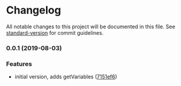 # Changelog

All notable changes to this project will be documented in this file. See [standard-version](https://github.com/conventional-changelog/standard-version) for commit guidelines.

### 0.0.1 (2019-08-03)


### Features

* initial version, adds getVariables ([7151ef6](https://github.com/subsetcss/config-helpers/commit/7151ef6))
